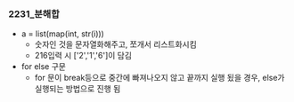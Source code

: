 ### 2231_분해합
* a = list(map(int, str(i))) 
    * 숫자인 것을 문자열화해주고, 쪼개서 리스트화시킴 
    * 216입력 시 ['2','1','6']이 담김
* for else 구문
    * for 문이 break등으로 중간에 빠져나오지 않고 끝까지 실행 됬을 경우, else가 실행되는 방법으로 진행 됨